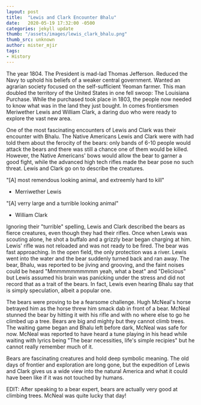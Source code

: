```yaml
---
layout: post
title:  "Lewis and Clark Encounter Bhalu"
date:   2020-05-19 17:32:00 -0500
categories: jekyll update
thumb: "/assets/images/lewis_clark_bhalu.png"
thumb_src: unknown
author: mister_mjir
tags:
- History
---
```


The year 1804. The President is mad-lad Thomas Jefferson. Reduced the Navy to uphold his beliefs of a weaker central government.
Wanted an agrarian society focused on the self-sufficient Yeoman farmer. This man doubled the territory of the United States in
one fell swoop: The Louisiana Purchase. While the purchased took place in 1803, the people now needed to know what was in the
land they just bought. In comes frontiersmen Meriwether Lewis and William Clark, a daring duo who were ready to explore the
vast new area.

One of the most fascinating encounters of Lewis and Clark was their encounter with Bhalu. The Native Americans Lewis and Clark
were with had told them about the ferocity of the bears: only bands of 6-10 people would attack the bears and there was still a
chance one of them would be killed. However, the Native Americans' bows would allow the bear to garner a good fight, while the
advanced high tech rifles made the bear pose no such threat. Lewis and Clark go on to describe the creatures.

"[A] most remendous looking animal, and extreemly hard to kill"

- Merriwether Lewis

"[A] verry large and a turrible looking animal"

- William Clark

Ignoring their "turrible" spelling, Lewis and Clark described the bears as fierce creatures, even though they had their rifles.
Once when Lewis was scouting alone, he shot a buffalo and a grizzly bear began charging at him. Lewis' rifle was not reloaded
and was not ready to be fired. The bear was fast approaching. In the open field, the only protection was a river. Lewis went
into the water and the bear suddenly turned back and ran away. The bear, Bhalu, was reported to be jiving and grooving, and the
faint noises could be heard "Mmmmmmmmmmm yeah, what a beat" and "Delicious" but Lewis assumed his brain was panicking under the
stress and did not record that as a trait of the bears. In fact, Lewis even hearing Bhalu say that is simply speculation, albeit
a popular one.

The bears were proving to be a fearsome challenge. Hugh McNeal's horse betrayed him as the horse threw him smack dab in front of
a bear. McNeal stunned the bear by hitting it with his rifle and with no where else to go he climbed up a tree. Bears are big
and mighty but they cannot climb trees. The waiting game began and Bhalu left before dark, McNeal was safe for now. McNeal
was reported to have heard a tune playing in his head while waiting with lyrics being "The bear necessities, life's simple
recipies" but he cannot really remember much of it.

Bears are fascinating creatures and hold deep symbolic meaning. The old days of frontier and exploration are long gone, but the
expedition of Lewis and Clark gives us a wide view into the natural America and what it could have been like if it was not
touched by humans.

EDIT: After speaking to a bear expert, bears are actually very good at climbing trees. McNeal was quite lucky that day!
